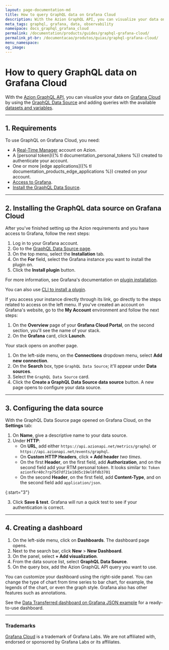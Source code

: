 ```yaml
---
layout: page-documentation-md
title: How to query GraphQL data on Grafana Cloud
description: With the Azion GraphQL API, you can visualize your data on Grafana Cloud by using the GraphQL Data Source and adding queries with the available datasets and variables.
meta_tags: graphql, grafana, data, observability
namespace: docs_graphql_grafana_cloud
permalink: /documentation/products/guides/graphql-grafana-cloud/
permalink_pt-br: /documentacao/produtos/guias/graphql-grafana-cloud/
menu_namespace: 
og_image: 
---
```


# How to query GraphQL data on Grafana Cloud

With the [Azion GraphQL API](https://www.azion.com/en/documentation/products/graphql-api-overview/), you can visualize your data on [Grafana Cloud](https://grafana.com/) by using the [GraphQL Data Source](https://grafana.com/grafana/plugins/fifemon-graphql-datasource/) and adding queries with the available [datasets and variables](https://www.azion.com/en/documentation/products/graphql-api-features/#queries-datasets).

---

## 1. Requirements

To use GraphQL on Grafana Cloud, you need:

- A [Real-Time Manager](https://manager.azion.com/) account on Azion.
- A [personal token]({% tl documentation_personal_tokens %}) created to authenticate your account.
- One or more [edge applications]({% tl documentation_products_edge_applications %}) created on your account.
- [Access to Grafana](https://grafana.com/).
- [Install the GraphQL Data Source](https://grafana.com/grafana/plugins/fifemon-graphql-datasource/).

---

## 2. Installing the GraphQL data source on Grafana Cloud

After you've finished setting up the Azion requirements and you have access to Grafana, follow the next steps:

1. Log in to your Grafana account.
2. Go to the [GraphQL Data Source page](https://grafana.com/grafana/plugins/fifemon-graphql-datasource/).
3. On the top menu, select the **Installation** tab.
4. On the **For** field, select the Grafana instance you want to install the plugin on.
5. Click the **Install plugin** button.

For more information, see Grafana's documentation on [plugin installation](https://grafana.com/docs/grafana/v8.4/plugins/installation/).

You can also use [CLI to install a plugin](https://grafana.com/docs/grafana/v8.4/administration/cli/#plugins-commands).

If you access your instance directly through its link, go directly to the steps related to access on the left menu. If you've created an account on Grafana's website, go to the **My Account** environment and follow the next steps:

1. On the **Overview** page of your **Grafana Cloud Portal**, on the second section, you'll see the name of your stack.
2. On the **Grafana** card, click **Launch**.

Your stack opens on another page.

1. On the left-side menu, on the **Connections** dropdown menu, select **Add new connection**.
2. On the **Search** box, type `GraphQL Data Source`; it'll appear under **Data sources**.
3. Select the `GraphQL Data Source` card.
4. Click the **Create a GraphQL Data Source data source** button. A new page opens to configure your data source.

---

## 3. Configuring the data source

With the GraphQL Data Source page opened on Grafana Cloud, on the **Settings** tab:

1. On **Name**, give a descriptive name to your data source.
2. Under **HTTP**:
    - On **URL**, add either `https://api.azionapi.net/metrics/graphql` or `https://api.azionapi.net/events/graphql`.
    - On **Custom HTTP Headers**, click **+ Add header** *two times*.
    - On the first **Header**, on the first field, add **Authorization**, and on the second field add your RTM personal token. It looks similar to: `Token azionfkr40c7rp75d7df21e18d5c19el8fdb3701`
    - On the second **Header**, on the first field, add **Content-Type**, and on the second field add `application/json`.

{:start="3"}

3. Click **Save & test**. Grafana will run a quick test to see if your authentication is correct.

---

## 4. Creating a dashboard

1. On the left-side menu, click on **Dashboards**. The dashboard page opens.
2. Next to the search bar, click **New** > **New Dashboard**.
3. On the panel, select **+ Add visualization**.
4. From the data source list, select **GraphQL Data Source**.
5. On the query box, add the Azion GraphQL API query you want to use.

You can customize your dashboard using the right-side panel. You can change the type of chart from time series to bar chart, for example, the legends of the chart, or even the graph style. Grafana also has other features such as annotations.

See the [Data Transferred dashboard on Grafana JSON example](https://www.azion.com/en/documentation/products/real-time-metrics/data-transferred-dash/) for a ready-to-use dashboard.

---

### Trademarks

[Grafana Cloud](https://grafana.com/products/cloud/) is a trademark of Grafana Labs. We are not affiliated with, endorsed or sponsored by Grafana Labs or its affiliates.
